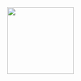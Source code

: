<div id="header" align="center">
  <img src="https://od.lk/s/NDZfMzM0NjQ5NTNf/Yasza.PNG" width="150"/>
</div>
